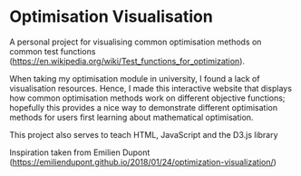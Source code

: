 # Optimisation Visualisation

A personal project for visualising common optimisation methods on common test functions (https://en.wikipedia.org/wiki/Test_functions_for_optimization).

When taking my optimisation module in university, I found a lack of visualisation resources. Hence, I made this interactive website that displays how common
optimisation methods work on different objective functions; hopefully this provides a nice way to demonstrate different optimisation methods for users first
learning about mathematical optimisation.

This project also serves to teach HTML, JavaScript and the D3.js library

Inspiration taken from Emilien Dupont (https://emiliendupont.github.io/2018/01/24/optimization-visualization/)
